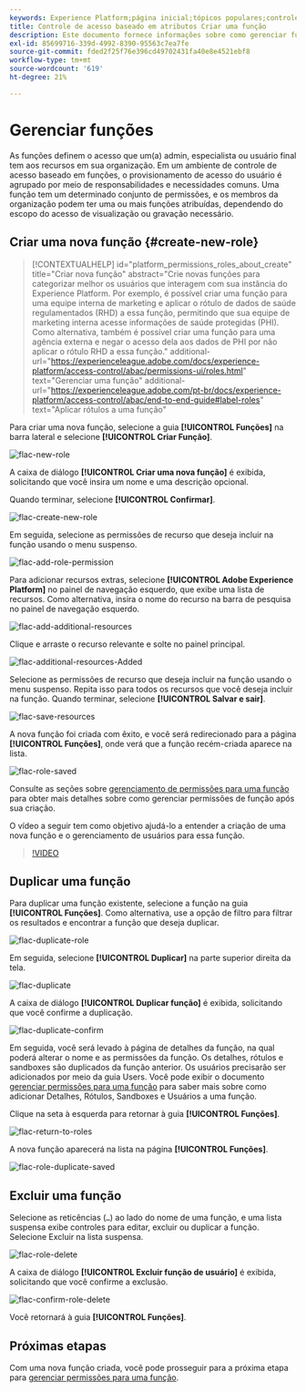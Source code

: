 ```yaml
---
keywords: Experience Platform;página inicial;tópicos populares;controle de acesso;controle de acesso baseado em atributo;;home;popular topics;access control;attribute-based access control;ABAC
title: Controle de acesso baseado em atributos Criar uma função
description: Este documento fornece informações sobre como gerenciar funções por meio da interface de Permissões no Adobe Experience Cloud
exl-id: 85699716-339d-4992-8390-95563c7ea7fe
source-git-commit: fded2f25f76e396cd49702431fa40e8e4521ebf8
workflow-type: tm+mt
source-wordcount: '619'
ht-degree: 21%

---
```


# Gerenciar funções

As funções definem o acesso que um(a) admin, especialista ou usuário final tem aos recursos em sua organização. Em um ambiente de controle de acesso baseado em funções, o provisionamento de acesso do usuário é agrupado por meio de responsabilidades e necessidades comuns. Uma função tem um determinado conjunto de permissões, e os membros da organização podem ter uma ou mais funções atribuídas, dependendo do escopo do acesso de visualização ou gravação necessário.

## Criar uma nova função {#create-new-role}

>[!CONTEXTUALHELP]
>id="platform_permissions_roles_about_create"
>title="Criar nova função"
>abstract="Crie novas funções para categorizar melhor os usuários que interagem com sua instância do Experience Platform. Por exemplo, é possível criar uma função para uma equipe interna de marketing e aplicar o rótulo de dados de saúde regulamentados (RHD) a essa função, permitindo que sua equipe de marketing interna acesse informações de saúde protegidas (PHI). Como alternativa, também é possível criar uma função para uma agência externa e negar o acesso dela aos dados de PHI por não aplicar o rótulo RHD a essa função."
>additional-url="https://experienceleague.adobe.com/docs/experience-platform/access-control/abac/permissions-ui/roles.html" text="Gerenciar uma função"
>additional-url="https://experienceleague.adobe.com/pt-br/docs/experience-platform/access-control/abac/end-to-end-guide#label-roles" text="Aplicar rótulos a uma função"

Para criar uma nova função, selecione a guia **[!UICONTROL Funções]** na barra lateral e selecione **[!UICONTROL Criar Função]**.

![flac-new-role](../../images/flac-ui/flac-new-role.png)

A caixa de diálogo **[!UICONTROL Criar uma nova função]** é exibida, solicitando que você insira um nome e uma descrição opcional.

Quando terminar, selecione **[!UICONTROL Confirmar]**.

![flac-create-new-role](../../images/flac-ui/flac-create-new-role.png)

Em seguida, selecione as permissões de recurso que deseja incluir na função usando o menu suspenso.

![flac-add-role-permission](../../images/flac-ui/flac-add-role-permission.png)

Para adicionar recursos extras, selecione **[!UICONTROL Adobe Experience Platform]** no painel de navegação esquerdo, que exibe uma lista de recursos. Como alternativa, insira o nome do recurso na barra de pesquisa no painel de navegação esquerdo.

![flac-add-additional-resources](../../images/flac-ui/flac-add-additional-resources.png)

Clique e arraste o recurso relevante e solte no painel principal.

![flac-additional-resources-Added](../../images/flac-ui/flac-additional-resources-added.png)

Selecione as permissões de recurso que deseja incluir na função usando o menu suspenso. Repita isso para todos os recursos que você deseja incluir na função. Quando terminar, selecione **[!UICONTROL Salvar e sair]**.

![flac-save-resources](../../images/flac-ui/flac-save-resources.png)

A nova função foi criada com êxito, e você será redirecionado para a página **[!UICONTROL Funções]**, onde verá que a função recém-criada aparece na lista.

![flac-role-saved](../../images/flac-ui/flac-role-saved.png)

Consulte as seções sobre [gerenciamento de permissões para uma função](#manage-permissions-for-a-role) para obter mais detalhes sobre como gerenciar permissões de função após sua criação.

O vídeo a seguir tem como objetivo ajudá-lo a entender a criação de uma nova função e o gerenciamento de usuários para essa função.

>[!VIDEO](https://video.tv.adobe.com/v/336081/?learn=on)

## Duplicar uma função

Para duplicar uma função existente, selecione a função na guia **[!UICONTROL Funções]**. Como alternativa, use a opção de filtro para filtrar os resultados e encontrar a função que deseja duplicar.

![flac-duplicate-role](../../images/flac-ui/flac-duplicate-role.png)

Em seguida, selecione **[!UICONTROL Duplicar]** na parte superior direita da tela.

![flac-duplicate](../../images/flac-ui/flac-duplicate.png)

A caixa de diálogo **[!UICONTROL Duplicar função]** é exibida, solicitando que você confirme a duplicação.

![flac-duplicate-confirm](../../images/flac-ui/flac-duplicate-confirm.png)

Em seguida, você será levado à página de detalhes da função, na qual poderá alterar o nome e as permissões da função. Os detalhes, rótulos e sandboxes são duplicados da função anterior. Os usuários precisarão ser adicionados por meio da guia Users. Você pode exibir o documento [gerenciar permissões para uma função](permissions.md) para saber mais sobre como adicionar Detalhes, Rótulos, Sandboxes e Usuários a uma função.

Clique na seta à esquerda para retornar à guia **[!UICONTROL Funções]**.

![flac-return-to-roles](../../images/flac-ui/flac-return-to-roles.png)

A nova função aparecerá na lista na página **[!UICONTROL Funções]**.

![flac-role-duplicate-saved](../../images/flac-ui/flac-role-duplicate-saved.png)

## Excluir uma função

Selecione as reticências (`…`) ao lado do nome de uma função, e uma lista suspensa exibe controles para editar, excluir ou duplicar a função. Selecione Excluir na lista suspensa.

![flac-role-delete](../../images/flac-ui/flac-role-delete.png)

A caixa de diálogo **[!UICONTROL Excluir função de usuário]** é exibida, solicitando que você confirme a exclusão.

![flac-confirm-role-delete](../../images/flac-ui/flac-confirm-role-delete.png)

Você retornará à guia **[!UICONTROL Funções]**.

## Próximas etapas

Com uma nova função criada, você pode prosseguir para a próxima etapa para [gerenciar permissões para uma função](permissions.md).
